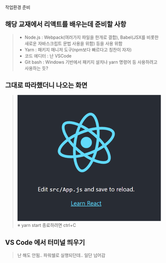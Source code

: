 작업환경 준비

## 해당 교재에서 리액트를 배우는데 준비할 사항
> - Node.js : Webpack(여러가지 파일을 한개로 결합), Babel(JSX를 비롯한 새로운 자바스크립트 문법 사용을 위함) 등을 사용 위함
> - Yarn : 패키지 매니저 도구(npm보다 빠르다고 칭찬이 자자)
> - 코드 에디터 : 난 VSCode
> - Git bash : Windows 기반에서 패키지 설치나 yarn 명령어 등 사용하려고 사용하는 듯?

## 그대로 따라했더니 나오는 화면
> ![screenshot](./img/1-2-1.PNG)
> ※ yarn start 종료하려면 ctrl+C

## VS Code 에서 터미널 띄우기
> 난 해도 안됨.. 파워쉘로 실행되던데.. 일단 넘어감